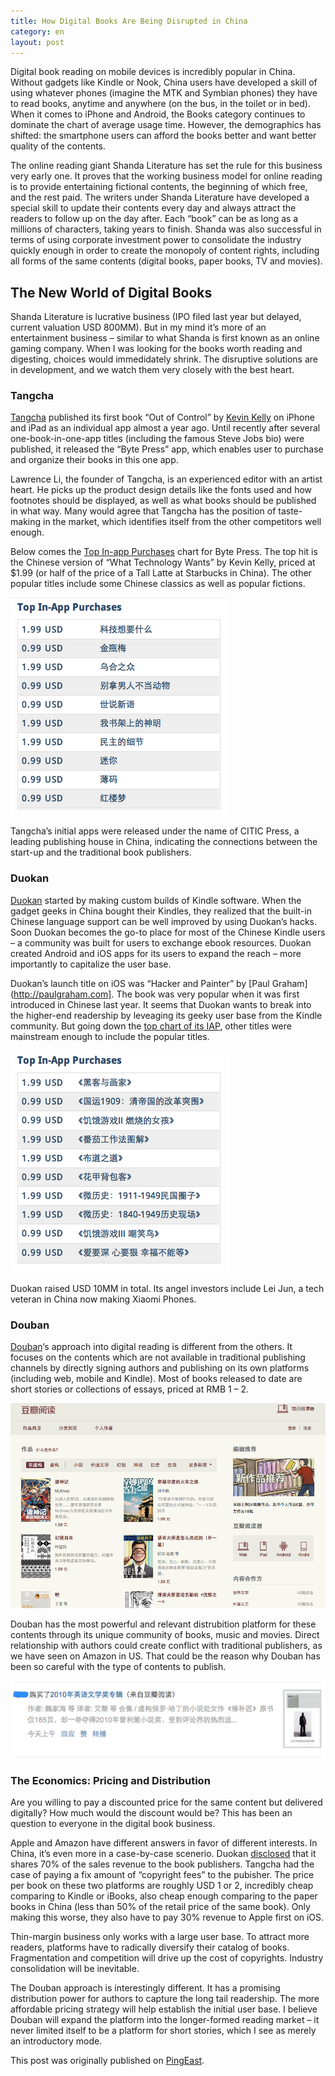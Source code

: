 ```yaml
---
title: How Digital Books Are Being Disrupted in China
category: en
layout: post
---
```


Digital book reading on mobile devices is incredibly popular in China. Without gadgets like Kindle or Nook, China users have developed a skill of using whatever phones (imagine the MTK and Symbian phones) they have to read books, anytime and anywhere (on the bus, in the toilet or in bed). When it comes to iPhone and Android, the Books category continues to dominate the chart of average usage time. However, the demographics has shifted: the smartphone users can afford the books better and want better quality of the contents.

The online reading giant Shanda Literature has set the rule for this business very early one. It proves that the working business model for online reading is to provide entertaining fictional contents, the beginning of which free, and the rest paid. The writers under Shanda Literature have developed a special skill to update their contents every day and always attract the readers to follow up on the day after. Each “book” can be as long as a millions of characters, taking years to finish. Shanda was also successful in terms of using corporate investment power to consolidate the industry quickly enough in order to create the monopoly of content rights, including all forms of the same contents (digital books, paper books, TV and movies).

## The New World of Digital Books
Shanda Literature is lucrative business (IPO filed last year but delayed, current valuation USD 800MM). But in my mind it’s more of an entertainment business – similar to what Shanda is first known as an online gaming company. When I was looking for the books worth reading and digesting, choices would immedidately shrink. The disruptive solutions are in development, and we watch them very closely with the best heart.

### Tangcha
[Tangcha](http://www.tangcha.cc/) published its first book “Out of Control” by [Kevin Kelly](http://kk.org/) on iPhone and iPad as an individual app almost a year ago. Until recently after several one-book-in-one-app titles (including the famous Steve Jobs bio) were published, it released the “Byte Press” app, which enables user to purchase and organize their books in this one app.

Lawrence Li, the founder of Tangcha, is an experienced editor with an artist heart. He picks up the product design details like the fonts used and how footnotes should be displayed, as well as what books should be published in what way. Many would agree that Tangcha has the position of taste-making in the market, which identifies itself from the other competitors well enough.

Below comes the [Top In-app Purchases](http://www.appannie.com/app/ios/zi-jie-she/) chart for Byte Press. The top hit is the Chinese version of “What Technology Wants” by Kevin Kelly, priced at $1.99 (or half of the price of a Tall Latte at Starbucks in China). The other popular titles include some Chinese classics as well as popular fictions.

![Top In-app Purchases, via AppAnnie.com](/assets/images/digital-books/tangcha-iap.png)

Tangcha’s initial apps were released under the name of CITIC Press, a leading publishing house in China, indicating the connections between the start-up and the traditional book publishers.

### Duokan
[Duokan](http://duokan.com) started by making custom builds of Kindle software. When the gadget geeks in China bought their Kindles, they realized that the built-in Chinese language support can be well improved by using Duokan’s hacks. Soon Duokan becomes the go-to place for most of the Chinese Kindle users – a community was built for users to exchange ebook resources. Duokan created Android and iOS apps for its users to expand the reach – more importantly to capitalize the user base.

Duokan’s launch title on iOS was “Hacker and Painter” by [Paul Graham](http://paulgraham.com]. The book was very popular when it was first introduced in Chinese last year. It seems that Duokan wants to break into the higher-end readership by leveaging its geeky user base from the Kindle community. But going down the [top chart of its IAP](http://www.appannie.com/app/ios/duo-kan-yue-du/), other titles were mainstream enough to include the popular titles.

![Top In-app Purchases, via AppAnnie.com](/assets/images/digital-books/duokan-iap.png)

Duokan raised USD 10MM in total. Its angel investors include Lei Jun, a tech veteran in China now making Xiaomi Phones.

### Douban
[Douban](http://read.douban.com)‘s approach into digital reading is different from the others. It focuses on the contents which are not available in traditional publishing channels by directly signing authors and publishing on its own platforms (including web, mobile and Kindle). Most of books released to date are short stories or collections of essays, priced at RMB 1 – 2.

![Homepage of Douban Read](/assets/images/digital-books/douban-read.png)

Douban has the most powerful and relevant distrubition platform for these contents through its unique community of books, music and movies. Direct relationship with authors could create conflict with traditional publishers, as we have seen on Amazon in US. That could be the reason why Douban has been so careful with the type of contents to publish.

![Any purchases on Douban Read will be shared to Douban’s SNS.](/assets/images/digital-books/douban-feed.png)

### The Economics: Pricing and Distribution
Are you willing to pay a discounted price for the same content but delivered digitally? How much would the discount would be? This has been an question to everyone in the digital book business.

Apple and Amazon have different answers in favor of different interests. In China, it’s even more in a case-by-case scenerio. Duokan [disclosed](http://www.ifanr.com/65468) that it shares 70% of the sales revenue to the book publishers. Tangcha had the case of paying a fix amount of “copyright fees” to the pubisher. The price per book on these two platforms are roughly USD 1 or 2, incredibly cheap comparing to Kindle or iBooks, also cheap enough comparing to the paper books in China (less than 50% of the retail price of the same book). Only making this worse, they also have to pay 30% revenue to Apple first on iOS.

Thin-margin business only works with a large user base. To attract more readers, platforms have to radically diversify their catalog of books. Fragmentation and competition will drive up the cost of copyrights. Industry consolidation will be inevitable.

The Douban approach is interestingly different. It has a promising distribution power for authors to capture the long tail readership. The more affordable pricing strategy will help establish the initial user base. I believe Douban will expand the platform into the longer-formed reading market – it never limited itself to be a platform for short stories, which I see as merely an introductory mode.

This post was originally published on [PingEast](http://www.pingeast.com/2012/06/17/how-digital-books-are-being-disrupted-in-china/).